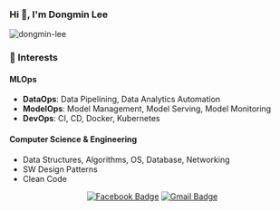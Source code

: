 ### Hi 👋, I'm Dongmin Lee

<p align="left"> <img src="https://komarev.com/ghpvc/?username=dongmin-lee" alt="dongmin-lee" /> </p>

### 🔭 Interests

#### MLOps
- **DataOps**: Data Pipelining, Data Analytics Automation
- **ModelOps**: Model Management, Model Serving, Model Monitoring
- **DevOps**: CI, CD, Docker, Kubernetes

#### Computer Science & Engineering
- Data Structures, Algorithms, OS, Database, Networking
- SW Design Patterns
- Clean Code

<div align=center>
	
[![Facebook Badge](https://img.shields.io/badge/facebook-1877f2?style=flat-square&logo=facebook&logoColor=white&link=https://www.facebook.com/dongmin.lee.940419)](https://www.facebook.com/dongmin.lee.940419)
[![Gmail Badge](https://img.shields.io/badge/Gmail-d14836?style=flat-square&logo=Gmail&logoColor=white&link=mailto:kid33629@gmail.com)](mailto:kid33629@gmail.com)

</div>

<!--
**dongminlee94/dongminlee94** is a ✨ _special_ ✨ repository because its `README.md` (this file) appears on your GitHub profile.

Here are some ideas to get you started:

- 🔭 I’m currently working on ...
- 🌱 I’m currently learning ...
- 👯 I’m looking to collaborate on ...
- 🤔 I’m looking for help with ...
- 💬 Ask me about ...
- 📫 How to reach me: ...
- 😄 Pronouns: ...
- ⚡ Fun fact: ...
-->
